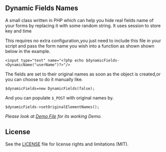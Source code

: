 ## Dynamic Fields Names ##

A small class written in PHP which can help you hide real fields name of your forms by replacing it with some random string.
It uses session to store key and time

This requires no extra configuration,you just need to include this file in your script and pass the form name you wish into a function as shown shown below in the example.

    <input type="text" name="<?php echo $dynamicFields->DynamicName("userName")?>"/>
The fields are set to their original names as soon as the object is created,or you can choose to do it manually like.

    $dynamicFields=new DynamicFields(false);
And you can populate `$_POST` with original names by.

    $dynamicFields->setOriginalElementNames();

*Please look at [Demo File](demo.php) for its working Demo.*
## License

See the [LICENSE](LICENSE.md) file for license rights and limitations (MIT).